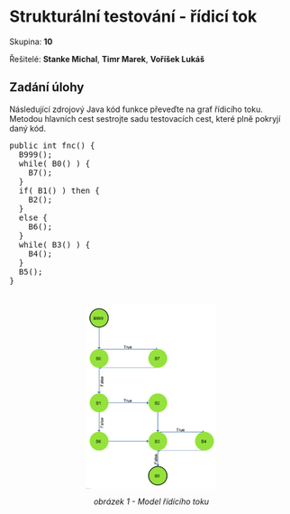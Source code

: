 <style>
.labeled-img {
  text-align: center;
  padding: 20px;

}
.labeled-img .label {
  font-size: 100%;
  font-style: italic;
}
.labeled-img img {
  max-width: 50%;
  display: block;
  margin: 0px auto;
  margin-bottom: 1em;
}
.centered-box {
  margin: 0px auto;
}
</style>

<h1>Strukturální testování - řídicí tok</h1>
Skupina: <strong>10</strong>

Řešitelé: <strong>Stanke Michal</strong>, <strong>Timr Marek</strong>, <strong>Voříšek Lukáš</strong>

<h2>Zadání úlohy</h2>
<p>Následující zdrojový Java kód funkce převeďte na graf řídicího toku. Metodou
hlavních cest sestrojte sadu testovacích cest, které plně pokryjí daný kód.</p>

<pre>
public int fnc() {
  B999();
  while( B0() ) {
    B7();
  }
  if( B1() ) then {
    B2();
  }
  else {
    B6();
  }
  while( B3() ) {
    B4();
  }
  B5();
}
</pre>

<div class="labeled-img">
  <img src="graph.png"/>
  <span class="label">obrázek 1 - Model řídícího toku</span>
</div>
